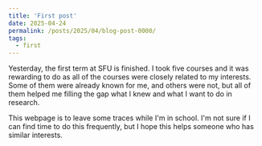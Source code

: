 ```yaml
---
title: 'First post'
date: 2025-04-24
permalink: /posts/2025/04/blog-post-0000/
tags:
  - first
---
```


Yesterday, the first term at SFU is finished. I took five courses and it was rewarding to do as all of the courses were closely related to my interests.
Some of them were already known for me, and others were not, but all of them helped me filling the gap what I knew and what I want to do in research.

This webpage is to leave some traces while I'm in school. I'm not sure if I can find time to do this frequently, but I hope this helps someone who has similar interests.